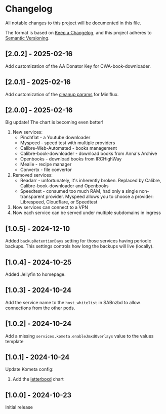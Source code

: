# Changelog

All notable changes to this project will be documented in this file.

The format is based on [Keep a Changelog](https://keepachangelog.com/en/1.1.0/),
and this project adheres to [Semantic Versioning](https://semver.org/spec/v2.0.0.html).

## \[2.0.2] - 2025-02-16

Add customization of the AA Donator Key for CWA-book-downloader.

## \[2.0.1] - 2025-02-16

Add customization of the [cleanup params](https://miniflux.app/docs/configuration.html#cleanup-archive-read-days) for Miniflux.

## \[2.0.0] - 2025-02-16

Big update! The chart is becoming even better!

1. New services:
    - Pinchflat - a Youtube downloader
    - Myspeed - speed test with multiple providers
    - Calibre-Web-Automated - books management
    - Calibre-book-downloader - download books from Anna's Archive
    - Openbooks - download books from IRCHighWay
    - Mealie - recipe manager
    - Convertx - file convertor
2. Removed services:
    - Readarr - unfortunately, it's inherently broken. Replaced by Calibre, Calibre-book-downloader and Openbooks
    - Speedtest - consumed too much RAM, had only a single non-transparent provider. Myspeed allows you to choose a provider: Librespeed, Cloudflare, or Speedtest
3. Now services can connect to a VPN
4. Now each service can be served under multiple subdomains in ingress

## \[1.0.5] - 2024-12-10

Added `backupRetentionDays` setting for those services having periodic backups.
This settings controls how long the backups will live (locally).

## \[1.0.4] - 2024-10-25

Added Jellyfin to homepage.

## \[1.0.3] - 2024-10-24

Add the service name to the `host_whitelist` in SABnzbd to allow connections from the other pods.

## \[1.0.2] - 2024-10-24

Add a missing `services.kometa.enableJmxdOverlays` value to the values template

## \[1.0.1] - 2024-10-24

Update Kometa config:
1. Add the [letterboxd](https://kometa.wiki/en/latest/defaults/chart/letterboxd) chart

## \[1.0.0] - 2024-10-23

Initial release
